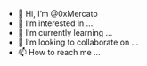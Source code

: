 - 👋 Hi, I’m @0xMercato
- 👀 I’m interested in ...
- 🌱 I’m currently learning ...
- 💞️ I’m looking to collaborate on ...
- 📫 How to reach me ...

<!---
0xMercato/0xMercato is a ✨ special ✨ repository because its `README.md` (this file) appears on your GitHub profile.
You can click the Preview link to take a look at your changes.
--->
